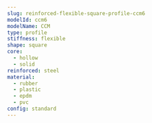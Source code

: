 ```yaml
---
slug: reinforced-flexible-square-profile-ccm6
modelId: ccm6
modelName: CCM
type: profile
stiffness: flexible
shape: square
core:
  - hollow
  - solid
reinforced: steel
material:
  - rubber
  - plastic
  - epdm
  - pvc
config: standard
---
```

